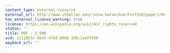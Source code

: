 ```yaml
---
content_type: external-resource
external_url: http://www.utdallas.edu/~nina.baranchuk/Fin7310/papers/HolmstromTirole1997.pdf
has_external_license_warning: true
license: https://en.wikipedia.org/wiki/All_rights_reserved
status: ''
title: PDF - 2.5MB
uid: 31110b3c-96d4-476d-8988-3d6c1ee07fb9
wayback_url: ''
---
```

